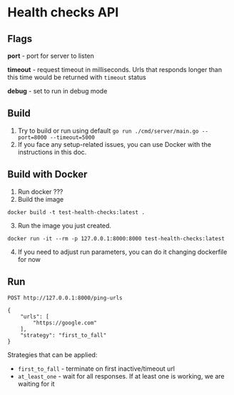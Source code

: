 # Health checks API

## Flags

**port** - port for server to listen

**timeout** - request timeout in milliseconds. Urls that responds longer than this time would be returned with `timeout` status

**debug** - set to run in debug mode

## Build

1. Try to build or run using default `go run ./cmd/server/main.go --port=8000 --timeout=5000`
2. If you face any setup-related issues, you can use Docker with the instructions in this doc.

## Build with Docker

1. Run docker ???
2. Build the image
```shell
docker build -t test-health-checks:latest .
```
3. Run the image you just created. 
```shell
docker run -it --rm -p 127.0.0.1:8000:8000 test-health-checks:latest
```
4. If you need to adjust run parameters, you can do it changing dockerfile for now

## Run

```http request
POST http://127.0.0.1:8000/ping-urls 

{
    "urls": [
        "https://google.com"
    ],
    "strategy": "first_to_fall"
}
```

Strategies that can be applied: 
 - `first_to_fall` - terminate on first inactive/timeout url
 - `at_least_one` - wait for all responses. If at least one is working, we are waiting for it